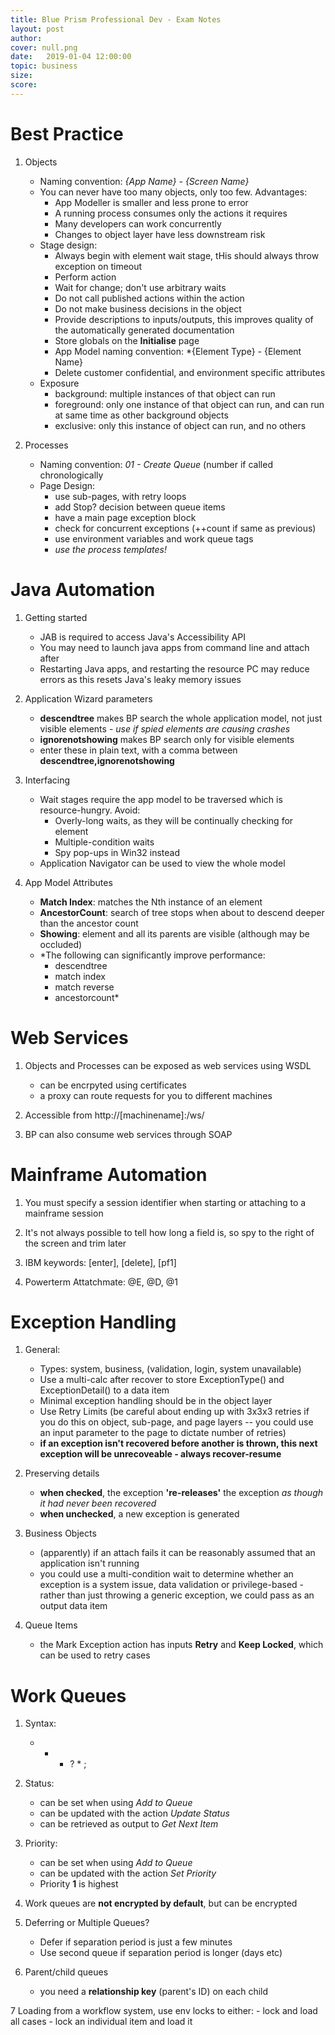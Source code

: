 ```yaml
---
title: Blue Prism Professional Dev - Exam Notes
layout: post
author: 
cover: null.png
date:   2019-01-04 12:00:00
topic: business
size: 
score: 
---
```


# Best Practice

1. Objects
	- Naming convention: *{App Name} - {Screen Name}*
	- You can never have too many objects, only too few.  Advantages:
		- App Modeller is smaller and less prone to error
		- A running process consumes only the actions it requires
		- Many developers can work concurrently
		- Changes to object layer have less downstream risk
	- Stage design:
		- Always begin with element wait stage, tHis should always throw exception on timeout
		- Perform action
		- Wait for change; don't use arbitrary waits
		- Do not call published actions within the action
		- Do not make business decisions in the object
		- Provide descriptions to inputs/outputs, this improves quality of the automatically generated documentation
		- Store globals on the **Initialise** page
		- App Model naming convention: *{Element Type} - {Element Name}
		- Delete customer confidential, and environment specific attributes
	- Exposure
		- background: multiple instances of that object can run
		- foreground: only one instance of that object can run, and can run at same time as other background objects
		- exclusive: only this instance of object can run, and no others

2. Processes
	- Naming convention: *01 - Create Queue* (number if called chronologically
	- Page Design:
		- use sub-pages, with retry loops
		- add Stop? decision between queue items
		- have a main page exception block
		- check for concurrent exceptions (++count if same as previous)
		- use environment variables and work queue tags
		- *use the process templates!*



# Java Automation

1. Getting started
	- JAB is required to access Java's Accessibility API
	- You may need to launch java apps from command line and attach after
	- Restarting Java apps, and restarting the resource PC may reduce errors as this resets Java's leaky memory issues

2. Application Wizard parameters
	- **descendtree** makes BP search the whole application model, not just visible elements - *use if spied elements are causing crashes*
	- **ignorenotshowing** makes BP search only for visible elements
	- enter these in plain text, with a comma between **descendtree,ignorenotshowing**

3. Interfacing
	- Wait stages require the app model to be traversed which is resource-hungry. Avoid:
		- Overly-long waits, as they will be continually checking for element
		- Multiple-condition waits
		- Spy pop-ups in Win32 instead
	- Application Navigator can be used to view the whole model

4. App Model Attributes
	- **Match Index**: matches the Nth instance of an element
	- **AncestorCount**: search of tree stops when about to descend deeper than the ancestor count
	- **Showing**: element and all its parents are visible (although may be occluded)
	- *The following can significantly improve performance:
		- descendtree
		- match index
		- match reverse
		- ancestorcount*


# Web Services

1. Objects and Processes can be exposed as web services using WSDL
	- can be encrpyted using certificates
	- a proxy can route requests for you to different machines

2. Accessible from http://[machinename]:<port>/ws/

3. BP can also consume web services through SOAP




# Mainframe Automation

1. You must specify a session identifier when starting or attaching to a mainframe session

2. It's not always possible to tell how long a field is, so spy to the right of the screen and trim later

3. IBM keywords: [enter], [delete], [pf1]

4. Powerterm Attatchmate: @E, @D, @1


# Exception Handling

1. General:
	- Types: system, business, (validation, login, system unavailable)
	- Use a multi-calc after recover to store ExceptionType() and ExceptionDetail() to a data item
	- Minimal exception handling should be in the object layer
	- Use Retry Limits (be careful about ending up with 3x3x3 retries if you do this on object, sub-page, and page layers -- you could use an input parameter to the page to dictate number of retries)
	- **if an exception isn't recovered before another is thrown, this next exception will be unrecoveable - always recover-resume**

2. Preserving details
	- **when checked**, the exception **'re-releases'** the exception *as though it had never been recovered*
	- **when unchecked**, a new exception is generated

3. Business Objects
	- (apparently) if an attach fails it can be reasonably assumed that an application isn't running
	- you could use a multi-condition wait to determine whether an exception is a system issue, data validation or privilege-based - rather than just throwing a generic exception, we could pass as an output data item

4. Queue Items
	- the Mark Exception action has inputs **Retry** and **Keep Locked**, which can be used to retry cases


# Work Queues

1. Syntax:
	- +  -  ?  *  ;

2. Status:
	- can be set when using *Add to Queue*
	- can be updated with the action *Update Status*
	- can be retrieved as output to *Get Next Item*

3. Priority:
	- can be set when using *Add to Queue*
	- can be updated with the action *Set Priority*
	- Priority **1** is highest

4. Work queues are **not encrypted by default**, but can be encrypted

5. Deferring or Multiple Queues?
	- Defer if separation period is just a few minutes
	- Use second queue if separation period is longer (days etc)

6. Parent/child queues
	- you need a **relationship key** (parent's ID) on each child

7 Loading from a workflow system, use env locks to either:
	- lock and load all cases
	- lock an individual item and load it